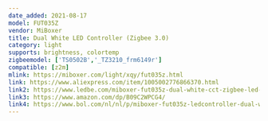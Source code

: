 ```yaml
---
date_added: 2021-08-17
model: FUT035Z
vendor: MiBoxer
title: Dual White LED Controller (Zigbee 3.0)
category: light
supports: brightness, colortemp 
zigbeemodel: ['TS0502B','_TZ3210_frm6149r']
compatible: [z2m]
mlink: https://miboxer.com/light/xqy/fut035z.html
link: https://www.aliexpress.com/item/1005002776866370.html
link2: https://www.ledbe.com/miboxer-fut035z-dual-white-cct-zigbee-led-dimmer-24v
link3: https://www.amazon.com/dp/B09C2WPCG4/
link4: https://www.bol.com/nl/nl/p/miboxer-fut035z-ledcontroller-dual-white-zigbee-3-0/9300000060857585/
---
```

